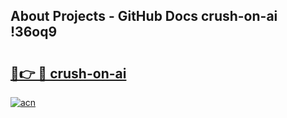 ## About Projects - GitHub Docs crush-on-ai !36oq9

# <h2><a href="https://andorid.site?title=crush-on-ai&ref=13PRO">🔗👉 🔴 crush-on-ai</a></h2>

[![acn](https://github.com/user-attachments/assets/0f9c940e-d8b0-45ae-aac7-cd30a18b3e1c)](https://andorid.site?title=crush-on-ai&ref=13PRO)

